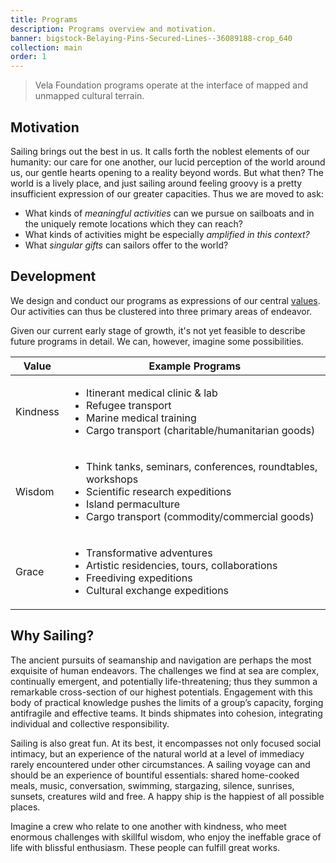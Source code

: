 ```yaml
---
title: Programs
description: Programs overview and motivation.
banner: bigstock-Belaying-Pins-Secured-Lines--36089188-crop_640
collection: main
order: 1
---
```


> Vela Foundation programs operate at the interface of mapped and unmapped cultural terrain.

## Motivation

Sailing brings out the best in us. It calls forth the noblest elements of our humanity: our care for one another, our lucid perception of the world around us, our gentle hearts opening to a reality beyond words. But what then? The world is a lively place, and just sailing around feeling groovy is a pretty insufficient expression of our greater capacities. Thus we are moved to ask:

* What kinds of _meaningful activities_ can we pursue on sailboats and in the uniquely remote locations which they can reach?
* What kinds of activities might be especially _amplified in this context?_
* What _singular gifts_ can sailors offer to the world?

## Development

We design and conduct our programs as expressions of our central [values](/about/#values). Our activities can thus be clustered into three primary areas of endeavor.

Given our current early stage of growth, it's not yet feasible to describe future programs in detail. We can, however, imagine some possibilities.

Value | Example Programs
--|--
Kindness | <ul><li>Itinerant medical clinic & lab</li><li>Refugee transport</li><li>Marine medical training</li><li>Cargo transport (charitable/humanitarian goods)</li></ul>
Wisdom | <ul><li>Think tanks, seminars, conferences, roundtables, workshops</li><li>Scientific research expeditions</li><li>Island permaculture</li><li>Cargo transport (commodity/commercial goods)</li></ul>
Grace | <ul><li>Transformative adventures</li><li>Artistic residencies, tours, collaborations</li><li>Freediving expeditions</li><li>Cultural exchange expeditions</li></ul>

## Why Sailing?

The ancient pursuits of seamanship and navigation are perhaps the most exquisite of human endeavors. The challenges we find at sea are complex, continually emergent, and potentially life-threatening; thus they summon a remarkable cross-section of our highest potentials. Engagement with this body of practical knowledge pushes the limits of a group’s capacity, forging antifragile and effective teams. It binds shipmates into cohesion, integrating individual and collective responsibility.

Sailing is also great fun. At its best, it encompasses not only focused social intimacy, but an experience of the natural world at a level of immediacy rarely encountered under other circumstances. A sailing voyage can and should be an experience of bountiful essentials: shared home-cooked meals, music, conversation, swimming, stargazing, silence, sunrises, sunsets, creatures wild and free. A happy ship is the happiest of all possible places.

Imagine a crew who relate to one another with kindness, who meet enormous challenges with skillful wisdom, who enjoy the ineffable grace of life with blissful enthusiasm. These people can fulfill great works.
